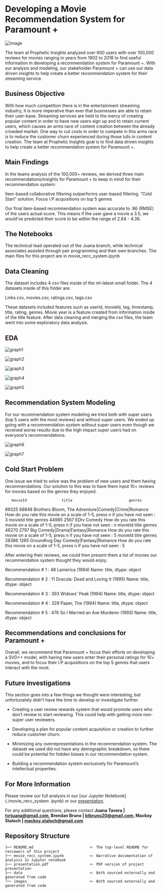 # Developing a Movie Recommendation System for Paramount +

![image](https://user-images.githubusercontent.com/110786662/198364908-69a5eff3-6872-47da-8c3e-d29960373d10.png)

The team at Prophetic Insights analyzed over 600 users with over 100,000 reviews for movies ranging in years from 1902 to 2018 to find useful information in developing a recommendation system for Paramount +. With our analysis and modeling, our stakeholder Paramount + can use our data driven insights to help create a better recommendation system for their streaming service.

## Business Objective
With how much competition there is in the entertainment streaming industry, it is more imperative than ever that businesses are able to retain their user-base. Streaming services are held to the mercy of creating popular content in order to have new users sign up and to retain current users, which causes an arms race of content creation between the already crowded market. One way to cut costs in order to compete in this arms race is to reduce the customer churn experienced during those lulls in content creation. The team at Prophetic Insights goal is to find data driven insights to help create a better recommendation system for Paramount +.

## Main Findings
In the teams analysis of the 100,000+ reviews, we derived three main recommendations/insights for Paramount + to keep in mind for their recommendation system:

Item-based collaborative filtering outperforms user-based filtering.
“Cold Start” solution.
Focus I.P acquisitions on top 5 genres

Our final item-based recommendation system was accurate to .86 (RMSE) of the users actual score. This means if the user gave a movie a 3.5, we would’ve predicted their score to be within the range of 2.64 - 4.36.

## The Notebooks
The technical lead operated out of the Juana branch, while technical associates assisted through pair programming and their own branches. The main files for this project are in movie_recc_system.ipynb

## Data Cleaning
The dataset includes 4 csv files inside of the ml-latest-small folder. The 4 datasets inside of this folder are:

Links.csv, movies.csv, ratings.csv, tags.csv

These datasets included features such as userId, movieId, tag, timestamp, title, rating, genres. Movie year is a feature created from information inside of the title feature. After data cleaning and merging the csv files, the team went into some exploratory data analysis.

## EDA


![graph1](./images/world_cloud.png)
 

![graph2](./images/genre_count.png)
 

![graph3](./images/rating_count.png)


![graph4](./images/superuser.png)

 
![graph5](./images/year.png)
 
## Recommendation System Modeling
For our recommendation system modeling we tried both with super users (top 5 users with the most reviews) and without super users. We ended up going with a recommendation system without super users even though we received worse results due to the high impact super users had on everyone's recommendations.
 
![graph6](./images/sup_times.png)
 
![graph7](./images/no_sup.PNG)
 
 
## Cold Start Problem
 
One issue we tried to solve was the problem of new users and them having recommendations. Our solution to this was to have them input 10+ reviews for movies based on the genres they enjoyed.
 
       movieId                title                          genres
89325    68848  Brothers Bloom, The  Adventure|Comedy|Crime|Romance
How do you rate this movie on a scale of 1-5, press n if you have not seen :
3
       movieId title  genres
44985     2567  EDtv  Comedy
How do you rate this movie on a scale of 1-5, press n if you have not seen :
n
       movieId title                        genres
48270     2797   Big  Comedy|Drama|Fantasy|Romance
How do you rate this movie on a scale of 1-5, press n if you have not seen :
5
       movieId          title                  genres
28386     1265  Groundhog Day  Comedy|Fantasy|Romance
How do you rate this movie on a scale of 1-5, press n if you have not seen :
5
 
After entering their reviews, we could then present them a list of movies our recommendation system thought they would enjoy.
 
Recommendation #  1 :  48    Lamerica (1994)
Name: title, dtype: object 
 
Recommendation #  2 :  11    Dracula: Dead and Loving It (1995)
Name: title, dtype: object 
 
Recommendation #  3 :  393    Widows' Peak (1994)
Name: title, dtype: object 
 
Recommendation #  4 :  329    Paper, The (1994)
Name: title, dtype: object 
 
Recommendation #  5 :  476    So I Married an Axe Murderer (1993)
Name: title, dtype: object
 
## Recommendations and conclusions for Paramount +
Overall, we recommend that Paramount + focus their efforts on developing a SVD++ model, with having new users enter their personal ratings for 10+ movies, and to focus their I.P acquisitions on the top 5 genres that users interact with the most. 
 

## Future Investigations
This section goes into a few things we thought were interesting, but unfortunately didn’t have the time to develop or investigate further.

- Creating a user review rewards system that would promote users who don’t review to start reviewing. This could help with getting more non-super user reviewers.

- Developing a plan for popular content acquisition or creation to further reduce customer churn.

- Minimizing any overrepresentations in the recommendation system. The dataset we used did not have any demographic breakdown, so there could be potential for hidden biases in our recommendation system.

- Building a recommendation system exclusively for Paramount’s intellectual properties.
 
## For More Information
Please review our full analysis in our [our Jupyter Notebook](./movie_recc_system
.ipynb) or our [presentation](./presentation.pdf).
 
For any additional questions, please contact **Juana Tavera | tvrjuana@gmail.com, Brendan Bruno | btbruno20@gmail.com, Mackoy Staloch | mackoy.staloch@gmail.com**
 
## Repository Structure
```
├── README.md                          <- The top-level README for reviewers of this project
├── movie_recc_system.ipynb            <- Narrative documentation of analysis in Jupyter notebook
├── presentation.pdf                   <- PDF version of project presentation
├── data                               <- Both sourced externally and generated from code
└── images                             <- Both sourced externally and generated from code
